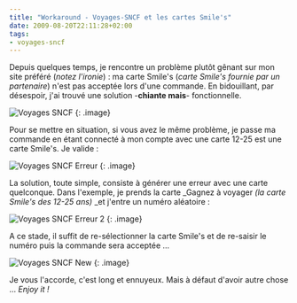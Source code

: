```yaml
---
title: "Workaround - Voyages-SNCF et les cartes Smile's"
date: 2009-08-20T22:11:28+02:00
tags:
- voyages-sncf
---
```


Depuis quelques temps, je rencontre un problème plutôt gênant sur mon site préféré (_notez l'ironie_) : ma carte Smile's (_carte Smile's fournie par un partenaire_) n'est pas acceptée lors d'une commande. En bidouillant, par désespoir, j'ai trouvé une solution -**chiante mais**- fonctionnelle.

![Voyages SNCF]({attach}voyages-sncf.gif)
{: .image}

Pour se mettre en situation, si vous avez le même problème, je passe ma commande en étant connecté à mon compte avec une carte 12-25 est une carte Smile's. Je valide :

![Voyages SNCF Erreur]({attach}Voyages-SNCF-Erreur.png)
{: .image}

La solution, toute simple, consiste à générer une erreur avec une carte quelconque. Dans l'exemple, je prends la carte _Gagnez à voyager _(_la carte Smile's des 12-25 ans_)_ _et j'entre un numéro aléatoire :

![Voyages SNCF Erreur 2]({attach}Voyages-SNCF-Erreur-2.png)
{: .image}

A ce stade, il suffit de re-sélectionner la carte Smile's et de re-saisir le numéro puis la commande sera acceptée ...

![Voyages SNCF New]({attach}Voyages-SNCF-New.png)
{: .image}

Je vous l'accorde, c'est long et ennuyeux. Mais à défaut d'avoir autre chose ... _Enjoy it !_
